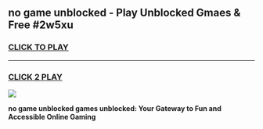 
## no game unblocked - Play Unblocked Gmaes & Free #2w5xu
<h3>
<a href="https://news.freeplayer.one?title=no_game_unblocked&ref=03M">CLICK TO PLAY</a></h3>
<hr>

<h3>
<a href="https://news.freeplayer.one?title=no_game_unblocked&ref=03M">CLICK 2 PLAY</a>
  
</h3>

<a href="https://news.freeplayer.one?title=no_game_unblocked&ref=03M"><img src="https://clearcache.store/games.png"></a>


**no game unblocked games unblocked: Your Gateway to Fun and Accessible Online Gaming**
